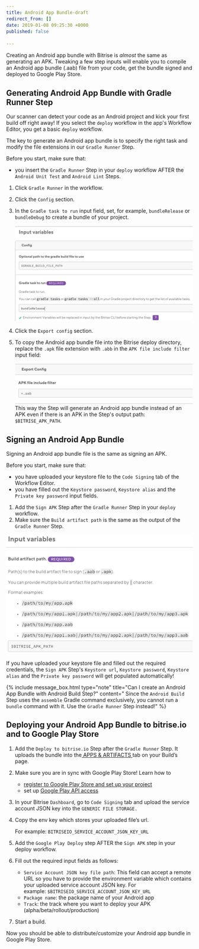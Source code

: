 ```yaml
---
title: Android App Bundle-draft
redirect_from: []
date: 2019-01-08 09:25:30 +0000
published: false

---
```

Creating an Android app bundle with Bitrise is _almost_ the same as generating an APK. Tweaking a few step inputs will enable you to compile an Android app bundle (.aab) file from your code, get the bundle signed and deployed to Google Play Store.

## Generating Android App Bundle with Gradle Runner Step

Our scanner can detect your code as an Android project and kick your first build off right away! If you select the `deploy` workflow in the app's Workflow Editor, you get a basic `deploy` workflow.

The key to generate an Android app bundle is to specify the right task and modify the file extensions in our `Gradle Runner` Step.

Before you start, make sure that:

* you insert the `Gradle Runner` Step in your `deploy` workflow AFTER the `Android Unit Test` and `Android Lint` Steps.

1. Click `Gradle Runner` in the workflow.
2. Click the `Config` section.
3. In the `Gradle task to run` input field, set, for example, `bundleRelease` or `bundleDebug` to create a bundle of your project.

   ![](/img/bundlerelease.jpg)
4. Click the `Export config` section.
5. To copy the Android app bundle file into the Bitrise deploy directory, replace the `.apk` file extension with `.abb` in the `APK file include filter` input field:

   ![](/img/include-filter.jpg)This way the Step will generate an Android app bundle instead of an APK even if there is an APK in the Step's output path: `$BITRISE_APK_PATH`.

## Signing an Android App Bundle

Signing an Android app bundle file is the same as signing an APK.

Before you start, make sure that:

* you have uploaded your keystore file to the `Code Signing` tab of the Workflow Editor.
* you have filled out the `Keystore password`, `Keystore alias` and the `Private key password` input fields.

1. Add the `Sign APK` Step after the `Gradle Runner` Step in your `deploy` workflow.
2. Make sure the `Build artifact path` is the same as the output of the `Gradle Runner` Step.

![](/img/bundle-signing.png)

If you have uploaded your keystore file and filled out the required credentials, the `Sign APK` Step's `Keystore url`, `Keystore password`, `Keystore alias` and the `Private key password` will get populated automatically!

{% include message_box.html type="note" title="Can I create an Android App Bundle with Android Build Step?" content=" Since the `Android Build` Step uses the `assemble` Gradle command exclusively, you cannot run a `bundle` command with it. Use the `Gradle Runner` Step instead!" %}

## Deploying your Android App Bundle to bitrise.io and to Google Play Store

1. Add the `Deploy to bitrise.io` Step after the `Gradle Runner` Step. It uploads the bundle into the[ APPS & ARTIFACTS ](https://devcenter.bitrise.io/builds/build-artifacts-online/)tab on your Build’s page.
2. Make sure you are in sync with Google Play Store! Learn how to
   * [register to Google Play Store and set up your project](https://devcenter.bitrise.io/tutorials/deploy/android-deployment/#register-to-google-play-store-and-set-up-your-first-project)
   * set up [Google Play API access](https://devcenter.bitrise.io/tutorials/deploy/android-deployment/#set-up-google-play-api-access)
3. In your Bitrise `Dashboard`, go to `Code Signing` tab and upload the service account JSON key into the `GENERIC FILE STORAGE.`
4. Copy the env key which stores your uploaded file’s url.

   For example: `BITRISEIO_SERVICE_ACCOUNT_JSON_KEY_URL`
5. Add the `Google Play Deploy` step AFTER the `Sign APK` step in your deploy workflow.
6. Fill out the required input fields as follows:
   * `Service Account JSON key file path`: This field can accept a remote URL so you have to provide the environment variable which contains your uploaded service account JSON key. For example: `$BITRISEIO_SERVICE_ACCOUNT_JSON_KEY_URL`
   * `Package name`: the package name of your Android app
   * `Track`: the track where you want to deploy your APK (alpha/beta/rollout/production)
7. Start a build.

Now you should be able to distribute/customize your Android app bundle in Google Play Store.